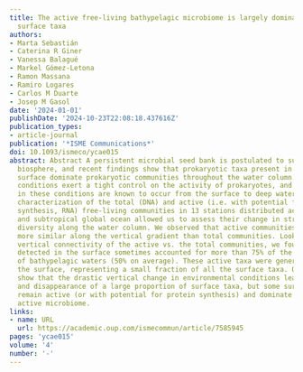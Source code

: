 ```yaml
---
title: The active free-living bathypelagic microbiome is largely dominated by rare
  surface taxa
authors:
- Marta Sebastián
- Caterina R Giner
- Vanessa Balagué
- Markel Gómez-Letona
- Ramon Massana
- Ramiro Logares
- Carlos M Duarte
- Josep M Gasol
date: '2024-01-01'
publishDate: '2024-10-23T22:08:18.437616Z'
publication_types:
- article-journal
publication: '*ISME Communications*'
doi: 10.1093/ismeco/ycae015
abstract: Abstract A persistent microbial seed bank is postulated to sustain the marine
  biosphere, and recent findings show that prokaryotic taxa present in the ocean’s
  surface dominate prokaryotic communities throughout the water column. Yet, environmental
  conditions exert a tight control on the activity of prokaryotes, and drastic changes
  in these conditions are known to occur from the surface to deep waters. The simultaneous
  characterization of the total (DNA) and active (i.e. with potential for protein
  synthesis, RNA) free-living communities in 13 stations distributed across the tropical
  and subtropical global ocean allowed us to assess their change in structure and
  diversity along the water column. We observed that active communities were surprisingly
  more similar along the vertical gradient than total communities. Looking at the
  vertical connectivity of the active vs. the total communities, we found that taxa
  detected in the surface sometimes accounted for more than 75% of the active microbiome
  of bathypelagic waters (50% on average). These active taxa were generally rare in
  the surface, representing a small fraction of all the surface taxa. Our findings
  show that the drastic vertical change in environmental conditions leads to the inactivation
  and disappearance of a large proportion of surface taxa, but some surface-rare taxa
  remain active (or with potential for protein synthesis) and dominate the bathypelagic
  active microbiome.
links:
- name: URL
  url: https://academic.oup.com/ismecommun/article/7585945
pages: 'ycae015'
volume: '4'
number: '-'
---
```

